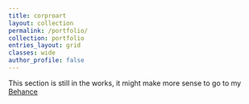 ```yaml
---
title: corproart
layout: collection
permalink: /portfolio/
collection: portfolio
entries_layout: grid
classes: wide
author_profile: false
---
```


This section is still in the works, it might make more sense to go to my [Behance](https://www.behance.net/ryanmeow)

<!-- change this to a CV stuff -->
